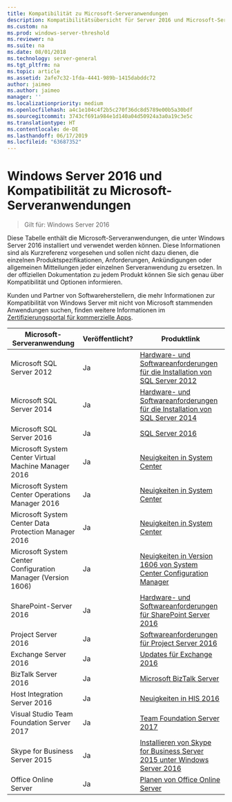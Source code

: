 ```yaml
---
title: Kompatibilität zu Microsoft-Serveranwendungen
description: Kompatibilitätsübersicht für Server 2016 und Microsoft-Serveranwendungen
ms.custom: na
ms.prod: windows-server-threshold
ms.reviewer: na
ms.suite: na
ms.date: 08/01/2018
ms.technology: server-general
ms.tgt_pltfrm: na
ms.topic: article
ms.assetid: 2afe7c32-1fda-4441-989b-1415dabddc72
author: jaimeo
ms.author: jaimeo
manager: ''
ms.localizationpriority: medium
ms.openlocfilehash: a4c1e104c4f2b5c270f36dc8d5789e00b5a30bdf
ms.sourcegitcommit: 3743cf691a984e1d140a04d50924a3a0a19c3e5c
ms.translationtype: HT
ms.contentlocale: de-DE
ms.lasthandoff: 06/17/2019
ms.locfileid: "63687352"
---
```

# <a name="windows-server-2016-and-microsoft-server-application-compatibility"></a>Windows Server 2016 und Kompatibilität zu Microsoft-Serveranwendungen

>Gilt für: Windows Server 2016

Diese Tabelle enthält die Microsoft-Serveranwendungen, die unter Windows Server 2016 installiert und verwendet werden können. Diese Informationen sind als Kurzreferenz vorgesehen und sollen nicht dazu dienen, die einzelnen Produktspezifikationen, Anforderungen, Ankündigungen oder allgemeinen Mitteilungen jeder einzelnen Serveranwendung zu ersetzen. In der offiziellen Dokumentation zu jedem Produkt können Sie sich genau über Kompatibilität und Optionen informieren.

Kunden und Partner von Softwareherstellern, die mehr Informationen zur Kompatibilität von Windows Server mit nicht von Microsoft stammenden Anwendungen suchen, finden weitere Informationen im [Zertifizierungsportal für kommerzielle Apps](https://commercialappcertification.microsoft.com/).

|Microsoft-Serveranwendung|  Veröffentlicht?|  Produktlink|
|-------------------------------------|--------------------------------------------|-------------------|
|Microsoft SQL Server 2012|Ja| [Hardware- und Softwareanforderungen für die Installation von SQL Server 2012](https://msdn.microsoft.com/library/ms143506(v=sql.110).aspx)|
|Microsoft SQL Server 2014|Ja|[Hardware- und Softwareanforderungen für die Installation von SQL Server 2014](https://msdn.microsoft.com/library/ms143506(SQL.120).aspx)|
|Microsoft SQL Server 2016| Ja|    [SQL Server 2016](https://www.microsoft.com/en-us/cloud-platform/sql-server)| 
|Microsoft System Center Virtual Machine Manager 2016|  Ja|    [Neuigkeiten in System Center](https://technet.microsoft.com/system-center-docs/get-started/what-s-new-in-system-center)|
|Microsoft System Center Operations Manager 2016|   Ja|    [Neuigkeiten in System Center](https://technet.microsoft.com/system-center-docs/get-started/what-s-new-in-system-center)|
|Microsoft System Center Data Protection Manager 2016|  Ja|    [Neuigkeiten in System Center](https://technet.microsoft.com/system-center-docs/get-started/what-s-new-in-system-center)|
|Microsoft System Center Configuration Manager (Version 1606)|  Ja|    [Neuigkeiten in Version 1606 von System Center Configuration Manager](https://technet.microsoft.com/library/mt752488.aspx)|  
|SharePoint-Server 2016|    Ja|    [Hardware- und Softwareanforderungen für SharePoint Server 2016](https://technet.microsoft.com/library/cc262485(v=office.16).aspx)|
|Project Server 2016|   Ja|    [Softwareanforderungen für Project Server 2016](https://technet.microsoft.com/library/ee683978(v=office.16).aspx)|
|Exchange Server 2016|  Ja|    [Updates für Exchange 2016](https://technet.microsoft.com/library/jj907309(v=exchg.160).aspx)| 
|BizTalk Server 2016|   Ja|    [Microsoft BizTalk Server](https://www.microsoft.com/en-us/cloud-platform/biztalk)|
|Host Integration Server 2016|  Ja|    [Neuigkeiten in HIS 2016](https://msdn.microsoft.com/library/mt670807.aspx)|
|Visual Studio Team Foundation Server 2017| Ja|    [Team Foundation Server 2017](https://www.visualstudio.com/news/releasenotes/tfs2017-relnotes)| 
|Skype for Business Server 2015|    Ja|    [Installieren von Skype for Business Server 2015 unter Windows Server 2016](https://support.microsoft.com/en-gb/help/4015888/how-to-install-skype-for-business-server-2015-on-windows-server-2016)|
|Office Online Server|   Ja|  [Planen von Office Online Server](https://technet.microsoft.com/library/jj219435(v=office.16).aspx)|


